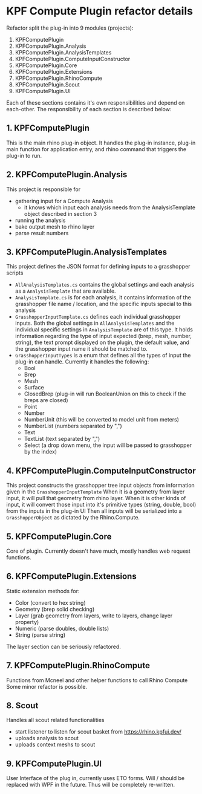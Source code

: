 # KPF Compute Plugin refactor details

Refactor split the plug-in into 9 modules (projects): 
1. KPFComputePlugin
2. KPFComputePlugin.Analysis
3. KPFComputePlugin.AnalysisTemplates
4. KPFComputePlugin.ComputeInputConstructor
5. KPFComputePlugin.Core
6. KPFComputePlugin.Extensions
7. KPFComputePlugin.RhinoCompute
8. KPFComputePlugin.Scout
9. KPFComputePlugin.UI

Each of these sections contains it's own responsibilities and depend on each-other. 
The responsibility of each section is described below: 

## 1. KPFComputePlugin
This is the main rhino plug-in object. It handles the plug-in instance, plug-in main function for application entry, and rhino command that triggers the plug-in to run. 

## 2. KPFComputePlugin.Analysis
This project is responsible for 
- gathering input for a Compute Analysis
  - it knows which input each analysis needs from the AnalysisTemplate object described in section 3
- running the analysis
- bake output mesh to rhino layer
- parse result numbers

## 3. KPFComputePlugin.AnalysisTemplates
This project defines the JSON format for defining inputs to a grasshopper scripts
- `AllAnalysisTemplates.cs` contains the global settings and each analysis as a `AnalysisTemplate` that are available. 
- `AnalysisTemplate.cs` is for each analysis, it contains information of the grasshopper file name / location, and the specific inputs special to this analysis
- `GrasshopperInputTemplate.cs` defines each individual grasshopper inputs. Both the global settings in `AllAnalysisTemplates` and the individual specific settings in `AnalysisTemplate` are of this type. It holds information regarding the type of input expected (brep, mesh, number, string), the text prompt displayed on the plugin, the default value, and the grasshopper input name it should be matched to. 
- `GrasshopperInputTypes` is a enum that defines all the types of input the plug-in can handle. Currently it handles the following: 
    - Bool
    - Brep
    - Mesh
    - Surface
    - ClosedBrep (plug-in will run BooleanUnion on this to check if the breps are closed)
    - Point
    - Number
    - NumberUnit (this will be converted to model unit from meters)
    - NumberList (numbers separated by ",")
    - Text
    - TextList (text separated by ",")
    - Select (a drop down menu, the input will be passed to grasshopper by the index)

## 4. KPFComputePlugin.ComputeInputConstructor
This project constructs the grasshopper tree input objects from information given in the `GrasshopperInputTemplate`
When it is a geometry from layer input, it will pull that geometry from rhino layer. 
When it is other kinds of input, it will convert those input into it's primitive types (string, double, bool) from the inputs in the plug-in UI
Then all inputs will be serialized into a `GrasshopperObject` as dictated by the Rhino.Compute. 

## 5. KPFComputePlugin.Core
Core of plugin. Currently doesn't have much, mostly handles web request functions. 

## 6. KPFComputePlugin.Extensions
Static extension methods for: 
- Color (convert to hex string)
- Geometry (brep solid checking)
- Layer (grab geometry from layers, write to layers, change layer property)
- Numeric (parse doubles, double lists)
- String (parse string)


The layer section can be seriously refactored. 

## 7. KPFComputePlugin.RhinoCompute
Functions from Mcneel and other helper functions to call Rhino Compute
Some minor refactor is possible. 

## 8. Scout
Handles all scout related functionalities 
- start listener to listen for scout basket from https://rhino.kpfui.dev/
- uploads analysis to scout
- uploads context meshs to scout

## 9. KPFComputePlugin.UI
User Interface of the plug in, currently uses ETO forms. 
Will / should be replaced with WPF in the future. Thus will be completely re-written.  
